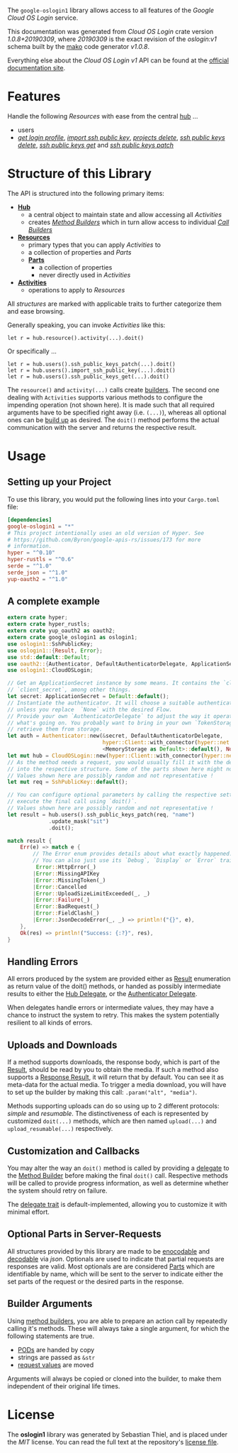 <!---
DO NOT EDIT !
This file was generated automatically from 'src/mako/api/README.md.mako'
DO NOT EDIT !
-->
The `google-oslogin1` library allows access to all features of the *Google Cloud OS Login* service.

This documentation was generated from *Cloud OS Login* crate version *1.0.8+20190309*, where *20190309* is the exact revision of the *oslogin:v1* schema built by the [mako](http://www.makotemplates.org/) code generator *v1.0.8*.

Everything else about the *Cloud OS Login* *v1* API can be found at the
[official documentation site](https://cloud.google.com/compute/docs/oslogin/).
# Features

Handle the following *Resources* with ease from the central [hub](https://docs.rs/google-oslogin1/1.0.8+20190309/google_oslogin1/struct.CloudOSLogin.html) ... 

* users
 * [*get login profile*](https://docs.rs/google-oslogin1/1.0.8+20190309/google_oslogin1/struct.UserGetLoginProfileCall.html), [*import ssh public key*](https://docs.rs/google-oslogin1/1.0.8+20190309/google_oslogin1/struct.UserImportSshPublicKeyCall.html), [*projects delete*](https://docs.rs/google-oslogin1/1.0.8+20190309/google_oslogin1/struct.UserProjectDeleteCall.html), [*ssh public keys delete*](https://docs.rs/google-oslogin1/1.0.8+20190309/google_oslogin1/struct.UserSshPublicKeyDeleteCall.html), [*ssh public keys get*](https://docs.rs/google-oslogin1/1.0.8+20190309/google_oslogin1/struct.UserSshPublicKeyGetCall.html) and [*ssh public keys patch*](https://docs.rs/google-oslogin1/1.0.8+20190309/google_oslogin1/struct.UserSshPublicKeyPatchCall.html)




# Structure of this Library

The API is structured into the following primary items:

* **[Hub](https://docs.rs/google-oslogin1/1.0.8+20190309/google_oslogin1/struct.CloudOSLogin.html)**
    * a central object to maintain state and allow accessing all *Activities*
    * creates [*Method Builders*](https://docs.rs/google-oslogin1/1.0.8+20190309/google_oslogin1/trait.MethodsBuilder.html) which in turn
      allow access to individual [*Call Builders*](https://docs.rs/google-oslogin1/1.0.8+20190309/google_oslogin1/trait.CallBuilder.html)
* **[Resources](https://docs.rs/google-oslogin1/1.0.8+20190309/google_oslogin1/trait.Resource.html)**
    * primary types that you can apply *Activities* to
    * a collection of properties and *Parts*
    * **[Parts](https://docs.rs/google-oslogin1/1.0.8+20190309/google_oslogin1/trait.Part.html)**
        * a collection of properties
        * never directly used in *Activities*
* **[Activities](https://docs.rs/google-oslogin1/1.0.8+20190309/google_oslogin1/trait.CallBuilder.html)**
    * operations to apply to *Resources*

All *structures* are marked with applicable traits to further categorize them and ease browsing.

Generally speaking, you can invoke *Activities* like this:

```Rust,ignore
let r = hub.resource().activity(...).doit()
```

Or specifically ...

```ignore
let r = hub.users().ssh_public_keys_patch(...).doit()
let r = hub.users().import_ssh_public_key(...).doit()
let r = hub.users().ssh_public_keys_get(...).doit()
```

The `resource()` and `activity(...)` calls create [builders][builder-pattern]. The second one dealing with `Activities` 
supports various methods to configure the impending operation (not shown here). It is made such that all required arguments have to be 
specified right away (i.e. `(...)`), whereas all optional ones can be [build up][builder-pattern] as desired.
The `doit()` method performs the actual communication with the server and returns the respective result.

# Usage

## Setting up your Project

To use this library, you would put the following lines into your `Cargo.toml` file:

```toml
[dependencies]
google-oslogin1 = "*"
# This project intentionally uses an old version of Hyper. See
# https://github.com/Byron/google-apis-rs/issues/173 for more
# information.
hyper = "^0.10"
hyper-rustls = "^0.6"
serde = "^1.0"
serde_json = "^1.0"
yup-oauth2 = "^1.0"
```

## A complete example

```Rust
extern crate hyper;
extern crate hyper_rustls;
extern crate yup_oauth2 as oauth2;
extern crate google_oslogin1 as oslogin1;
use oslogin1::SshPublicKey;
use oslogin1::{Result, Error};
use std::default::Default;
use oauth2::{Authenticator, DefaultAuthenticatorDelegate, ApplicationSecret, MemoryStorage};
use oslogin1::CloudOSLogin;

// Get an ApplicationSecret instance by some means. It contains the `client_id` and 
// `client_secret`, among other things.
let secret: ApplicationSecret = Default::default();
// Instantiate the authenticator. It will choose a suitable authentication flow for you, 
// unless you replace  `None` with the desired Flow.
// Provide your own `AuthenticatorDelegate` to adjust the way it operates and get feedback about 
// what's going on. You probably want to bring in your own `TokenStorage` to persist tokens and
// retrieve them from storage.
let auth = Authenticator::new(&secret, DefaultAuthenticatorDelegate,
                              hyper::Client::with_connector(hyper::net::HttpsConnector::new(hyper_rustls::TlsClient::new())),
                              <MemoryStorage as Default>::default(), None);
let mut hub = CloudOSLogin::new(hyper::Client::with_connector(hyper::net::HttpsConnector::new(hyper_rustls::TlsClient::new())), auth);
// As the method needs a request, you would usually fill it with the desired information
// into the respective structure. Some of the parts shown here might not be applicable !
// Values shown here are possibly random and not representative !
let mut req = SshPublicKey::default();

// You can configure optional parameters by calling the respective setters at will, and
// execute the final call using `doit()`.
// Values shown here are possibly random and not representative !
let result = hub.users().ssh_public_keys_patch(req, "name")
             .update_mask("sit")
             .doit();

match result {
    Err(e) => match e {
        // The Error enum provides details about what exactly happened.
        // You can also just use its `Debug`, `Display` or `Error` traits
         Error::HttpError(_)
        |Error::MissingAPIKey
        |Error::MissingToken(_)
        |Error::Cancelled
        |Error::UploadSizeLimitExceeded(_, _)
        |Error::Failure(_)
        |Error::BadRequest(_)
        |Error::FieldClash(_)
        |Error::JsonDecodeError(_, _) => println!("{}", e),
    },
    Ok(res) => println!("Success: {:?}", res),
}

```
## Handling Errors

All errors produced by the system are provided either as [Result](https://docs.rs/google-oslogin1/1.0.8+20190309/google_oslogin1/enum.Result.html) enumeration as return value of 
the doit() methods, or handed as possibly intermediate results to either the 
[Hub Delegate](https://docs.rs/google-oslogin1/1.0.8+20190309/google_oslogin1/trait.Delegate.html), or the [Authenticator Delegate](https://docs.rs/yup-oauth2/*/yup_oauth2/trait.AuthenticatorDelegate.html).

When delegates handle errors or intermediate values, they may have a chance to instruct the system to retry. This 
makes the system potentially resilient to all kinds of errors.

## Uploads and Downloads
If a method supports downloads, the response body, which is part of the [Result](https://docs.rs/google-oslogin1/1.0.8+20190309/google_oslogin1/enum.Result.html), should be
read by you to obtain the media.
If such a method also supports a [Response Result](https://docs.rs/google-oslogin1/1.0.8+20190309/google_oslogin1/trait.ResponseResult.html), it will return that by default.
You can see it as meta-data for the actual media. To trigger a media download, you will have to set up the builder by making
this call: `.param("alt", "media")`.

Methods supporting uploads can do so using up to 2 different protocols: 
*simple* and *resumable*. The distinctiveness of each is represented by customized 
`doit(...)` methods, which are then named `upload(...)` and `upload_resumable(...)` respectively.

## Customization and Callbacks

You may alter the way an `doit()` method is called by providing a [delegate](https://docs.rs/google-oslogin1/1.0.8+20190309/google_oslogin1/trait.Delegate.html) to the 
[Method Builder](https://docs.rs/google-oslogin1/1.0.8+20190309/google_oslogin1/trait.CallBuilder.html) before making the final `doit()` call. 
Respective methods will be called to provide progress information, as well as determine whether the system should 
retry on failure.

The [delegate trait](https://docs.rs/google-oslogin1/1.0.8+20190309/google_oslogin1/trait.Delegate.html) is default-implemented, allowing you to customize it with minimal effort.

## Optional Parts in Server-Requests

All structures provided by this library are made to be [enocodable](https://docs.rs/google-oslogin1/1.0.8+20190309/google_oslogin1/trait.RequestValue.html) and 
[decodable](https://docs.rs/google-oslogin1/1.0.8+20190309/google_oslogin1/trait.ResponseResult.html) via *json*. Optionals are used to indicate that partial requests are responses 
are valid.
Most optionals are are considered [Parts](https://docs.rs/google-oslogin1/1.0.8+20190309/google_oslogin1/trait.Part.html) which are identifiable by name, which will be sent to 
the server to indicate either the set parts of the request or the desired parts in the response.

## Builder Arguments

Using [method builders](https://docs.rs/google-oslogin1/1.0.8+20190309/google_oslogin1/trait.CallBuilder.html), you are able to prepare an action call by repeatedly calling it's methods.
These will always take a single argument, for which the following statements are true.

* [PODs][wiki-pod] are handed by copy
* strings are passed as `&str`
* [request values](https://docs.rs/google-oslogin1/1.0.8+20190309/google_oslogin1/trait.RequestValue.html) are moved

Arguments will always be copied or cloned into the builder, to make them independent of their original life times.

[wiki-pod]: http://en.wikipedia.org/wiki/Plain_old_data_structure
[builder-pattern]: http://en.wikipedia.org/wiki/Builder_pattern
[google-go-api]: https://github.com/google/google-api-go-client

# License
The **oslogin1** library was generated by Sebastian Thiel, and is placed 
under the *MIT* license.
You can read the full text at the repository's [license file][repo-license].

[repo-license]: https://github.com/Byron/google-apis-rsblob/master/LICENSE.md
